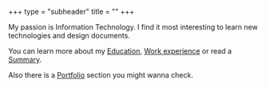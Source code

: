 +++
type = "subheader"
title = ""
+++

My passion is Information Technology. I find it most interesting to learn new technologies and design documents.

You can learn more about my [Education](/ed), [Work experience](/exp) or read a [Summary](/summary).

Also there is a [Portfolio](/examples) section you might wanna check.
